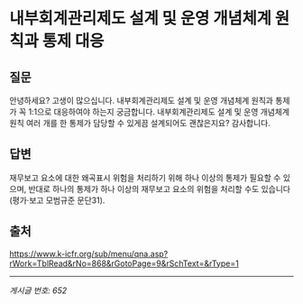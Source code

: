 # 내부회계관리제도 설계 및 운영 개념체계 원칙과 통제 대응

## 질문
안녕하세요?
고생이 많으십니다.
내부회계관리제도 설계 및 운영 개념체계 원칙과 통제가 꼭 1:1으로 대응하여야 하는지 궁금합니다.
내부회계관리제도 설계 및 운영 개념체계 원칙 여러 개를 한 통제가 담당할 수 있게끔 설계되어도 괜찮은지요?
감사합니다.

## 답변
재무보고 요소에 대한 왜곡표시 위험을 처리하기 위해 하나 이상의 통제가 필요할 수 있으며, 반대로 하나의 통제가 하나 이상의 재무보고 요소의 위험을 처리할 수도 있습니다(평가·보고 모범규준 문단31).

## 출처
https://www.k-icfr.org/sub/menu/qna.asp?rWork=TblRead&rNo=868&rGotoPage=9&rSchText=&rType=1

---
*게시글 번호: 652*
